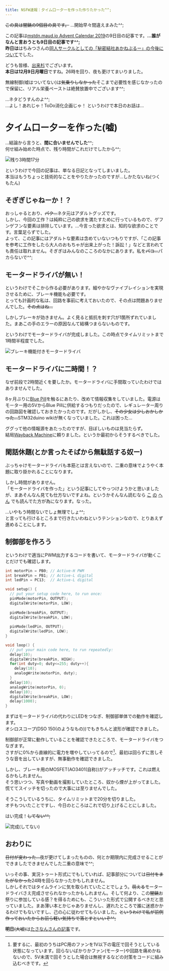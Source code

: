 ```yaml
---
title: NSFW速報：夕イム口ー夕ーを作った作りたかった^^;
---
```


~~この具は闇鍋の9個目の具です。~~ …開始早々間違えまみた^^;

この記事は[mstdn.maud.io Advent Calendar 2019](https://adventar.org/calendars/3963)の9日目の記事です。**…誰がなんと言おうとも9日目の記事です^^;**  
**昨日は**はちみつさんの[同人サークルとしての「秘密結社あかねぶるー」の今後について](https://8mitsu.net/540)でした。

どうも皆様、[出来杉](https://mstdn.maud.io/@dekisugi)でございます。  
**本日は12月9日月曜日**ですね。26時を回り、夜も更けてまいりました。

無線制御(嘘はついてない)は~~気乗りしなかった~~そこまで必要性を感じなかったので保留に、リアル栄養ペーストは絶賛放置中でございます^^;

…ネタどうすんのよ^^;  
…よし！あれじゃ！ToDo消化企画じゃ！
というわけで本日のお話は…

# 夕イム口ー夕ーを作った(嘘)
…結論から言うと、**間に合いませんでした**^^;  
何せ組み始めた時点で、残り時間がこれだけでしたから^^;

![残り3時間17分](./nokorijikan.jpg)

というわけで今回の記事は、単なる日記となってしまいました。  
本当はもうちょっと技術的なことをやりたかったのですが…しかたないね(つくもたん)

## そぎぎじゃねーか！？
おっしゃるとおり、~~パク…~~ネタ元はアダルトグッズです。  
しかし、今回の工作？は純粋に己の欲求を満たすために行っているもので、ゲフンゲフンな要素は排除しています。…今言った欲求とは、知的な欲求のことです。言葉足らずでした。  
よって、この記事にはアダルトな要素は含めていないつもりですが、「この記事を参考に工作をしたら大人のおもちゃが出来上がった！訴訟！」などと言われても責任は取れません。そぎぎはみんなのこころのなかにあります。私を~~パコ…~~パカらないで^^;

## モータードライバが無い！
というわけでそこから作る必要があります。細やかなヴァイブレイションを実現させるために、ブレーキ機能も必要です。  
とっても計画的な私は、回路を事前に考えておいたので、その点は問題ありませんでした。~~その点はね…~~

しかしブレーキが効きません。よく見ると抵抗を刺す穴が1箇所ずれていました。まあこの手のエラーの原因なんて結構つまらないものです。

というわけでモータードライバが完成しました。この時点でタイムリミットまで1時間半程度でした。

![ブレーキ機能付きモータードライバ](./motordriver.jpg)

## モータードライバに二時間！？
なぜ前段で2時間近くを要したか。モータードライバに手間取っていたわけではありませんでした。

8ヶ月ぶりに[Blue Pill](https://ht-deko.com/arduino/stm32f103c8t6.html#01_01)を触るにあたり、改めて情報収集をしていました。電源はモーター用の5VからBlue Pillに供給するつもりだったので、レギュレーター周りの回路図を確認しておきたかったのです。だがしかし、~~その少女は少しおかしかった…~~STM32duino wikiが無くなっていました。これは困った…

ググって他の情報源をあたったのですが、目ぼしいものは見当たらず。  
結局[Wayback Machine](https://web.archive.org/web/20190316163044/https://wiki.stm32duino.com/index.php?title=Blue_Pill)に頼りました。というか最初からそうするべきでした。

## 閑話休題(とか言ったそばから無駄話する奴ー)
ぶっちゃけモータードライバも本筋とは言えないので、二重の意味でようやく本題に取り掛かれることになります。

しかし時間がありません。  
「モータードライバを作った」という記事にしてやっつけようかと思いましたが、まあそんなん見ても仕方ないですよね。というかそんなん読むなら
[こ](https://micro.rohm.com/jp/techweb_motor/knowledge/)
[の](http://miqn.net/periph/63.html)
[へ](http://srd.s43.xrea.com/circuit_learning/motordrive.shtml)
[ん](http://yuqlid.hatenablog.com/archive/category/%E3%83%A2%E3%83%BC%E3%82%BF)
でも読んでた方が為になります。なった。

…いやもう時間ないでしょ無理でしょ^^;  
と言っても行けるところまで行きたいわねというテンションなので、とりあえず進めることにします。

## 制御部を作ろう
というわけで適当にPWM出力するコードを書いて、モータードライバが動くことだけでも確認します。

```c
int motorPin = PB0; // Active-H PWM
int breakPin = PB1; // Active-L digital
int ledPin = PC13;  // Active-L digital

void setup() {
  // put your setup code here, to run once:
  pinMode(motorPin, OUTPUT);
  digitalWrite(motorPin, LOW);
  
  pinMode(breakPin, OUTPUT);
  digitalWrite(breakPin, LOW);
  
  pinMode(ledPin, OUTPUT);
  digitalWrite(ledPin, LOW);
}

void loop() {
  // put your main code here, to run repeatedly:
  delay(10);
  digitalWrite(breakPin, HIGH);
  for(int duty=0; duty<=255; duty++){
    delay(10);
    analogWrite(motorPin, duty);
  }
  delay(10);
  analogWrite(motorPin, 0);
  delay(10);
  digitalWrite(breakPin, LOW);
  delay(1000);
}
```

まずはモータードライバの代わりにLEDをつなぎ、制御部単体での動作を確認します。  
オシロスコープ(DSO 150(のようなもの))でもきちんと波形が確認できました。

制御部が正常に動作していることを確認できたところで、モータードライバをつなぎます。  
さすがに0%から直線的に電力を増やしていってるので[^1]、最初は回らずに苦しそうな音を出していますが、無事動作を確認できました。

しかし、ブレーキ用のMOSFET(AO3401(自称))がアッチッチです。これは燃えるかもしれません。  
そう思いつつ、写真や動画を撮影していたところ、奴から煙が上がってました。慌ててスイッチを切ったので大事には至りませんでした。

そうこうしているうちに、タイムリミットまで20分を切りました。  
オチもついたことですし、今日のところはこれで切り上げることにしました。

はい完成！~~してない^^;~~

![完成(してない)](./arinomamanosugata.jpg)

## おわりに
~~日付が変わった…~~夜が更けてしまったものの、何とか期限内に完成させることができましたできませんでした二重の意味で^^;

いっその事、実況トゥート形式にでもしていれば、記事部分については~~日付をまたがなかった~~24時を回らなかったかもしれません。  
しかしそれではタイムラインに気を取られていたことでしょう。~~萌える~~モータードライバさえ完成させられなかったかもしれません。そして何より、この~~闇鍋~~お祭りに参加している感？を得るためにも、こういった形式で公開するべきだと思っていました。まあ薄い本とかじゃありませんし、遅れたところで誰に迷惑かかるわけでもないですし、己の心に従わせてもらいました。~~というわけで私が前例作っておいたからお前ら軽い気持ちで落とすといいぞ^^;~~

**明日**~~(大嘘)~~は[たさなんさんの記事](http://tana.s601.xrea.com/2019/12/10/2019-log/)です。


[^1]: 要するに、最初のうちはPC用のファンを1V以下の電圧で回そうとしている状態になっています。回らないばかりかファン(モーター)や回路を痛めかねないので、5V未満で回そうとした場合は無視するなどの対策をコードに組み込むべきです。[^2]

[^2]: 追記: やっぱりそこまで気にする必要ない気がしてきたんだよ^^;
